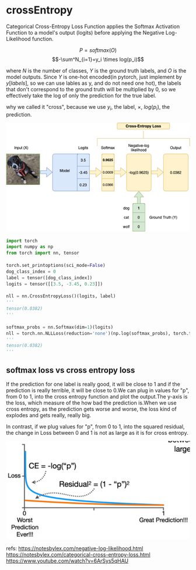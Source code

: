 # crossEntropy

Categorical Cross-Entropy Loss Function applies the Softmax Activation Function to a model's output (logits) before applying the Negative Log-Likelihood function.

$$ P = softmax(O)$$
$$-\sum^N_{i=1}=y_i \times log(p_i)$$

where $N$ is the number of classes, $Y$ is the ground truth labels, and $O$ is the model outputs. Since $Y$ is one-hot encoded(in pytorch, just implement by $y[labels]$, so we can use lables as y, and do not need one hot), the labels that don't correspond to the ground truth will be multiplied by 0, so we effectively take the log of only the prediction for the true label.

why we called it "cross", because we use $y_i$, the label, $\times$, $log(p_i)$, the prediction.



![](./alg_crossEntropy/1.png)

```python
import torch
import numpy as np
from torch import nn, tensor

torch.set_printoptions(sci_mode=False)
dog_class_index = 0
label = tensor([dog_class_index])
logits = tensor([[3.5, -3.45, 0.23]])

nll = nn.CrossEntropyLoss()(logits, label)
'''
tensor(0.0382)
'''

softmax_probs = nn.Softmax(dim=1)(logits)
nll = torch.nn.NLLLoss(reduction='none')(np.log(softmax_probs), torch.tensor([0]))
'''
tensor(0.0382)
'''
```


## softmax loss vs cross entropy loss
If the prediction for one label is really good, it will be close to 1 and if the prediction is really terrible, it will be close to 0.We can plug in values for "p", from 0 to 1, into the cross entropy function and plot the output.The y-axis is the loss, which measure of the how bad the prediction is.When we use cross entropy, as the prediction gets worse and worse, the loss kind of explodes and gets really, really big.

In contrast, if we plug values for "p", from 0 to 1, into the squared residual, the change in Loss between 0 and 1 is not as large as it is for cross entropy.

![](./alg_crossEntropy/2.png)


refs:
https://notesbylex.com/negative-log-likelihood.html
https://notesbylex.com/categorical-cross-entropy-loss.html
https://www.youtube.com/watch?v=6ArSys5qHAU